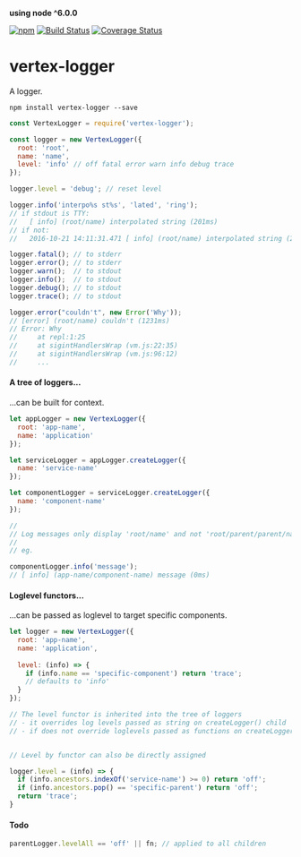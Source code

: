 **using node ^6.0.0**

[![npm](https://img.shields.io/npm/v/vertex-logger.svg)](https://www.npmjs.com/package/vertex-logger)
[![Build Status](https://travis-ci.org/nomilous/vertex-logger.svg?branch=master)](https://travis-ci.org/nomilous/vertex-logger)
[![Coverage Status](https://coveralls.io/repos/nomilous/vertex-logger/badge.svg?branch=master&service=github)](https://coveralls.io/github/nomilous/vertex-logger?branch=master)

# vertex-logger

A logger.

`npm install vertex-logger --save`

```javascript
const VertexLogger = require('vertex-logger');

const logger = new VertexLogger({
  root: 'root',
  name: 'name',
  level: 'info' // off fatal error warn info debug trace
});

logger.level = 'debug'; // reset level

logger.info('interpo%s st%s', 'lated', 'ring');
// if stdout is TTY:
//   [ info] (root/name) interpolated string (201ms)
// if not:
//   2016-10-21 14:11:31.471 [ info] (root/name) interpolated string (201ms)

logger.fatal(); // to stderr
logger.error(); // to stderr
logger.warn();  // to stdout
logger.info();  // to stdout
logger.debug(); // to stdout
logger.trace(); // to stdout

logger.error("couldn't", new Error('Why'));
// [error] (root/name) couldn't (1231ms)
// Error: Why
//     at repl:1:25
//     at sigintHandlersWrap (vm.js:22:35)
//     at sigintHandlersWrap (vm.js:96:12)
//     ...
```

#### A tree of loggers...

...can be built for context.

```javascript
let appLogger = new VertexLogger({
  root: 'app-name',
  name: 'application'
});

let serviceLogger = appLogger.createLogger({
  name: 'service-name'
});

let componentLogger = serviceLogger.createLogger({
  name: 'component-name'
});

//
// Log messages only display 'root/name' and not 'root/parent/parent/name'
//
// eg.

componentLogger.info('message');
// [ info] (app-name/component-name) message (0ms)
```

#### Loglevel functors...

...can be passed as loglevel to target specific components.

```javascript
let logger = new VertexLogger({
  root: 'app-name',
  name: 'application',
  
  level: (info) => {
    if (info.name == 'specific-component') return 'trace';
    // defaults to 'info'
  }
});

// The level functor is inherited into the tree of loggers
// - it overrides log levels passed as string on createLogger() child
// - if does not override loglevels passed as functions on createLogger() child


// Level by functor can also be directly assigned

logger.level = (info) => {
  if (info.ancestors.indexOf('service-name') >= 0) return 'off';
  if (info.ancestors.pop() == 'specific-parent') return 'off';
  return 'trace';
}
```

#### Todo

```javascript
parentLogger.levelAll == 'off' || fn; // applied to all children
```

